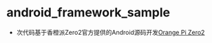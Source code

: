 # android_framework_sample

* 次代码基于香橙派Zero2官方提供的Android源码开发[Orange Pi Zero2](http://www.orangepi.cn/html/hardWare/computerAndMicrocontrollers/service-and-support/Orange-Pi-Zero-2.html)
